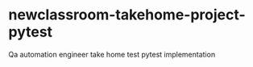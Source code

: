 # newclassroom-takehome-project-pytest
 Qa automation engineer take home test pytest implementation
